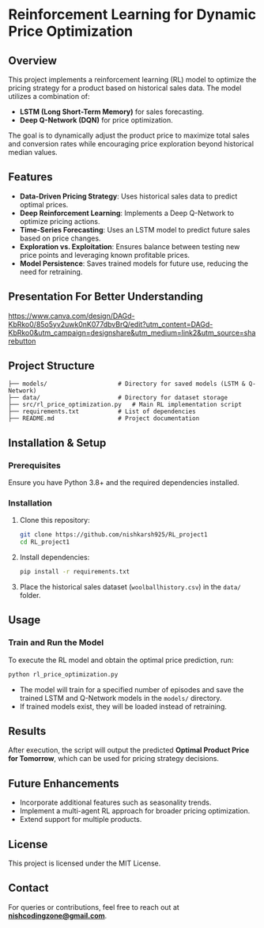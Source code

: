 # Reinforcement Learning for Dynamic Price Optimization

## Overview
This project implements a reinforcement learning (RL) model to optimize the pricing strategy for a product based on historical sales data. The model utilizes a combination of:
- **LSTM (Long Short-Term Memory)** for sales forecasting.
- **Deep Q-Network (DQN)** for price optimization.

The goal is to dynamically adjust the product price to maximize total sales and conversion rates while encouraging price exploration beyond historical median values.

## Features
- **Data-Driven Pricing Strategy**: Uses historical sales data to predict optimal prices.
- **Deep Reinforcement Learning**: Implements a Deep Q-Network to optimize pricing actions.
- **Time-Series Forecasting**: Uses an LSTM model to predict future sales based on price changes.
- **Exploration vs. Exploitation**: Ensures balance between testing new price points and leveraging known profitable prices.
- **Model Persistence**: Saves trained models for future use, reducing the need for retraining.
## Presentation For Better Understanding
https://www.canva.com/design/DAGd-KbRko0/85o5yv2uwk0nK077dbvBrQ/edit?utm_content=DAGd-KbRko0&utm_campaign=designshare&utm_medium=link2&utm_source=sharebutton

## Project Structure
```
├── models/                    # Directory for saved models (LSTM & Q-Network)
├── data/                      # Directory for dataset storage
├── src/rl_price_optimization.py   # Main RL implementation script
├── requirements.txt           # List of dependencies
├── README.md                  # Project documentation
```

## Installation & Setup
### Prerequisites
Ensure you have Python 3.8+ and the required dependencies installed.

### Installation
1. Clone this repository:
   ```bash
   git clone https://github.com/nishkarsh925/RL_project1
   cd RL_project1
   ```
2. Install dependencies:
   ```bash
   pip install -r requirements.txt
   ```
3. Place the historical sales dataset (`woolballhistory.csv`) in the `data/` folder.

## Usage
### Train and Run the Model
To execute the RL model and obtain the optimal price prediction, run:
```bash
python rl_price_optimization.py
```
- The model will train for a specified number of episodes and save the trained LSTM and Q-Network models in the `models/` directory.
- If trained models exist, they will be loaded instead of retraining.

## Results
After execution, the script will output the predicted **Optimal Product Price for Tomorrow**, which can be used for pricing strategy decisions.

## Future Enhancements
- Incorporate additional features such as seasonality trends.
- Implement a multi-agent RL approach for broader pricing optimization.
- Extend support for multiple products.

## License
This project is licensed under the MIT License.

## Contact
For queries or contributions, feel free to reach out at **nishcodingzone@gmail.com**.
